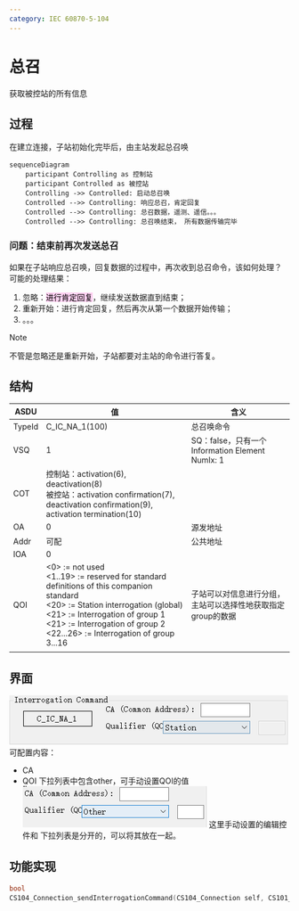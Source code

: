 ```yaml
---
category: IEC 60870-5-104
---
```

# 总召
获取被控站的所有信息

## 过程
在建立连接，子站初始化完毕后，由主站发起总召唤
``` mermaid
sequenceDiagram 
	participant Controlling as 控制站
	participant Controlled as 被控站
	Controlling ->> Controlled: 启动总召唤
	Controlled -->> Controlling: 响应总召，肯定回复
	Controlled -->> Controlling: 总召数据，遥测、遥信。。。
	Controlled -->> Controlling: 总召唤结束， 所有数据传输完毕
```

### 问题：结束前再次发送总召
如果在子站响应总召唤，回复数据的过程中，再次收到总召命令，该如何处理？
可能的处理结果：
1. 忽略：<mark style="background: #FFB8EBA6;">进行肯定回复</mark>，继续发送数据直到结束；
2. 重新开始：进行肯定回复，然后再次从第一个数据开始传输；
3. 。。。

>[!note]
不管是忽略还是重新开始，子站都要对主站的命令进行答复。

## 结构

| ASDU   | 值                                                                                                                                                                                                                                                           | 含义                                            |
| ------ | ----------------------------------------------------------------------------------------------------------------------------------------------------------------------------------------------------------------------------------------------------------- | --------------------------------------------- |
| TypeId | C_IC_NA_1(100)                                                                                                                                                                                                                                              | 总召唤命令                                         |
| VSQ    | 1                                                                                                                                                                                                                                                           | SQ：false，只有一个 Information Element<br>NumIx: 1 |
| COT    | 控制站：activation(6), deactivation(8) <br>被控站：activation confirmation(7), deactivation confirmation(9), activation termination(10)                                                                                                                             |                                               |
| OA     | 0                                                                                                                                                                                                                                                           | 源发地址                                          |
| Addr   | 可配                                                                                                                                                                                                                                                          | 公共地址                                          |
| IOA    | 0                                                                                                                                                                                                                                                           |                                               |
| QOI    | <0> := not used<br><1..19> := reserved for standard definitions of this companion standard<br><20> := Station interrogation (global)<br><21> := Interrogation of group 1<br><21> := Interrogation of group 2 <br><22...26> := Interrogation of group 3...16 | 子站可以对信息进行分组，主站可以选择性地获取指定group的数据              |
|        |                                                                                                                                                                                                                                                             |                                               |

## 界面
![](./attachments/总召.webp)
可配置内容：
- CA
- QOI
下拉列表中包含other，可手动设置QOI的值
![](./attachments/总召-1.webp)
 这里手动设置的编辑控件和 下拉列表是分开的，可以将其放在一起。

## 功能实现

``` cpp title="cs104_connection.c/"
bool
CS104_Connection_sendInterrogationCommand(CS104_Connection self, CS101_CauseOfTransmission cot, int ca, QualifierOfInterrogation qoi);
```


